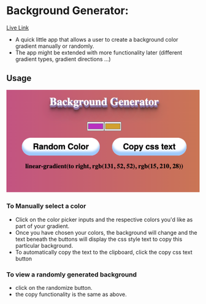 # Background Generator:

[Live Link](https://dveytsman.github.io/vanilla-background)

- A quick little app that allows a user to create a background color gradient manually or randomly.
- The app might be extended with more functionality later (different gradient types, gradient directions ...)

## Usage

![alt text](image.png)

### To Manually select a color

- Click on the color picker inputs and the respective colors you'd like as part of your gradient.
- Once you have chosen your colors, the background will change and the text beneath the buttons will display the css style text to copy this particular background.
- To automatically copy the text to the clipboard, click the copy css text button

### To view a randomly generated background

- click on the randomize button.
- the copy functionality is the same as above.
